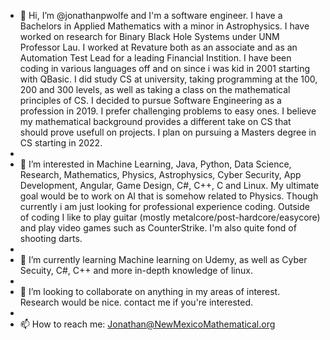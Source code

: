 - 👋 Hi, I’m @jonathanpwolfe and I'm a software engineer. I have a Bachelors in Applied Mathematics with a minor in Astrophysics. I have worked on research for Binary Black Hole Systems under UNM Professor Lau. I worked at Revature both as an associate and as an Automation Test Lead for a leading Financial Instition. I have been coding in various languages off and on since i was kid in 2001 starting with QBasic. I did study CS at university, taking programming at the 100, 200 and 300 levels, as well as taking a class on the mathematical principles of CS. I decided to pursue Software Engineering as a profession in 2019.  I prefer challenging problems to easy ones.  I believe my mathematical background provides a different take on CS that should prove usefull on projects.  I plan on pursuing a Masters degree in CS starting in 2022.
- 
- 👀 I’m interested in Machine Learning, Java, Python, Data Science, Research, Mathematics, Physics, Astrophysics, Cyber Security, App Development, Angular, Game Design, C#, C++, C and Linux. My ultimate goal would be to work on AI that is somehow related to Physics. Though currently i am just looking for professional experience coding. Outside of coding I like to play guitar (mostly metalcore/post-hardcore/easycore) and play video games such as CounterStrike. I'm also quite fond of shooting darts.
- 
- 🌱 I’m currently learning Machine learning on Udemy, as well as Cyber Secuity, C#, C++ and more in-depth knowledge of linux.  
- 
- 💞️ I’m looking to collaborate on anything in my areas of interest. Research would be nice.  contact me if you're interested.
- 
- 📫 How to reach me: Jonathan@NewMexicoMathematical.org

<!---
jonathanpwolfe/jonathanpwolfe is a ✨ special ✨ repository because its `README.md` (this file) appears on your GitHub profile.
You can click the Preview link to take a look at your changes.
--->
